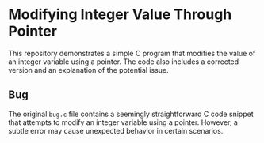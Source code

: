 # Modifying Integer Value Through Pointer
This repository demonstrates a simple C program that modifies the value of an integer variable using a pointer. The code also includes a corrected version and an explanation of the potential issue.

## Bug
The original `bug.c` file contains a seemingly straightforward C code snippet that attempts to modify an integer variable using a pointer. However, a subtle error may cause unexpected behavior in certain scenarios.